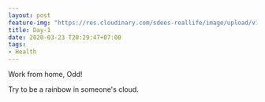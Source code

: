 ```yaml
---
layout: post
feature-img: "https://res.cloudinary.com/sdees-reallife/image/upload/v1555658919/sample_feature_img.png"
title: Day-1
date: 2020-03-23 T20:29:47+07:00
tags:
- Health
---
```

Work from home, Odd!

<i class="fa fa-child" style="color:plum"></i>

Try to be a rainbow in someone's cloud.
